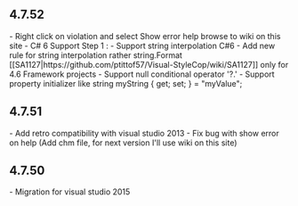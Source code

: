 <H2>4.7.52</H2>
    - Right click on violation and select Show error help browse to wiki on this site
    - C# 6 Support Step 1 :
        - Support string interpolation C#6
        - Add new rule for string interpolation rather string.Format [[SA1127|https://github.com/ptittof57/Visual-StyleCop/wiki/SA1127]] only for 4.6 Framework projects
        - Support null conditional operator '?.'
        - Support property initializer like string myString { get; set; } = "myValue";

<H2>4.7.51</H2>
    - Add retro compatibility with visual studio 2013
    - Fix bug with show error on help (Add chm file, for next version I'll use wiki on this site)

<H2>4.7.50</H2>
    - Migration for visual studio 2015 
